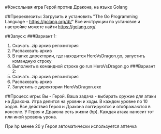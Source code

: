 #Консольная игра Герой против Дракона, на языке Golang

##Пререквезиты:
Загрузить и установить "The Go Programming Language - https://golang.org/dl/"
Все инструкции по установке и настройке можете найти https://golang.org/

##Запуск:
###Вариант 1:
1. Скачать .zip архив репозитория
2. Распаковать архив
3. В папке директории, где находится HeroVsDragon.go, запустить командную строку
4. Выполнить в командной строке go run HeroVsDragon.go
###Вариант 2:
1. Скачать .zip архив репозитория
2. Распаковать архив
3. Запустить с директории HeroVsDragon.exe

##Процесс игры:
Вы - Герой. Ваша задача - выбирать оружие для атаки на Дракона.
Игра делится на уровни и ходы. В каждом уровне по 10 ходов.
Все действия Героя и Дракона логгируются и отображаются в консоле.
У Героя и Дракона есть жизни (hp). Каждая атака наносит тот или иной уровень урона.

При hp менее 20 у Героя автоматически используется аптечка